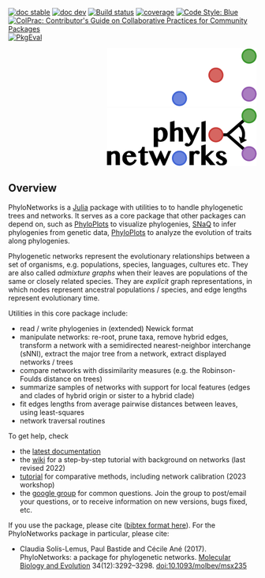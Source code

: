 [![doc stable](https://img.shields.io/badge/docs-stable-blue.svg)](https://juliaphylo.github.io/PhyloNetworks.jl/stable)
[![doc dev](https://img.shields.io/badge/docs-dev-blue.svg)](https://juliaphylo.github.io/PhyloNetworks.jl/dev)
[![Build status](https://github.com/juliaphylo/PhyloNetworks.jl/workflows/CI/badge.svg?branch=master)](https://github.com/juliaphylo/PhyloNetworks.jl/actions/workflows/ci.yml)
[![coverage](https://codecov.io/gh/juliaphylo/PhyloNetworks.jl/branch/master/graph/badge.svg)](https://codecov.io/gh/juliaphylo/PhyloNetworks.jl)
[![Code Style: Blue](https://img.shields.io/badge/code%20style-blue-4495d1.svg)](https://github.com/invenia/BlueStyle)
[![ColPrac: Contributor's Guide on Collaborative Practices for Community Packages](https://img.shields.io/badge/ColPrac-Contributor's%20Guide-blueviolet)](https://github.com/SciML/ColPrac)
[![PkgEval](https://JuliaCI.github.io/NanosoldierReports/pkgeval_badges/P/PhyloNetworks.svg)](https://JuliaCI.github.io/NanosoldierReports/pkgeval_badges/report.html)

<div align="right">

  ![logo dark](docs/src/logo_text_darkmode.png#gh-dark-mode-only)
  ![logo light](docs/src/logo_text.png#gh-light-mode-only)

</div>

## Overview

PhyloNetworks is a [Julia](http://julialang.org) package with utilities to
to handle phylogenetic trees and networks.
It serves as a core package that other packages can depend on, such as
[PhyloPlots](https://github.com/JuliaPhylo/PhyloPlots.jl)
to visualize phylogenies,
[SNaQ](https://github.com/JuliaPhylo/PhyloPlots.jl)
to infer phylogenies from genetic data,
[PhyloPlots](https://github.com/JuliaPhylo/PhyloPlots.jl)
to analyze the evolution of traits along phylogenies.

Phylogenetic networks represent the evolutionary relationships between a set
of organisms, e.g. populations, species, languages, cultures etc.
They are also called *admixture graphs* when their leaves are populations
of the same or closely related species.
They are *explicit* graph representations, in which nodes represent
ancestral populations / species, and edge lengths represent evolutionary time.

Utilities in this core package include:
- read / write phylogenies in (extended) Newick format
- manipulate networks: re-root, prune taxa, remove hybrid edges,
  transform a network with a semidirected nearest-neighbor interchange (sNNI),
  extract the major tree from a network, extract displayed networks / trees
- compare networks with dissimilarity measures
  (e.g. the Robinson-Foulds distance on trees)
- summarize samples of networks with support for local features
  (edges and clades of hybrid origin or sister to a hybrid clade)
- fit edges lengths from average pairwise distances between leaves,
  using least-squares
- network traversal routines

To get help, check

- the [latest documentation](https://juliaphylo.github.io/PhyloNetworks.jl/dev)
- the [wiki](https://github.com/juliaphylo/PhyloNetworks.jl/wiki) for a
  step-by-step tutorial with background on networks (last revised 2022)
- [tutorial](https://cecileane.github.io/networkPCM-workshop/) for
  comparative methods, including network calibration (2023 workshop)
- the [google group](https://groups.google.com/forum/#!forum/phylonetworks-users)
  for common questions. Join the group to post/email your questions,
  or to receive information on new versions, bugs fixed, etc.

If you use the package, please cite ([bibtex format here](CITATION.bib)).
For the PhyloNetworks package in particular, please cite:

- Claudia Sol&iacute;s-Lemus, Paul Bastide and C&eacute;cile An&eacute; (2017).
  PhyloNetworks: a package for phylogenetic networks.
  [Molecular Biology and Evolution](https://academic.oup.com/mbe/article/doi/10.1093/molbev/msx235/4103410/PhyloNetworks-a-package-for-phylogenetic-networks?guestAccessKey=230afceb-df28-4160-832d-aa7c73f86369)
  34(12):3292–3298.
  [doi:10.1093/molbev/msx235](https://doi.org/10.1093/molbev/msx235)
